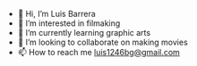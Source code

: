- 👋 Hi, I’m Luis Barrera 
- 👀 I’m interested in filmaking
- 🌱 I’m currently learning graphic arts
- 💞️ I’m looking to collaborate on making movies
- 📫 How to reach me luis1246bg@gmail.com

<!---
luisbg666/luisbg666 is a ✨ special ✨ repository because its `README.md` (this file) appears on your GitHub profile.
You can click the Preview link to take a look at your changes.
--->
